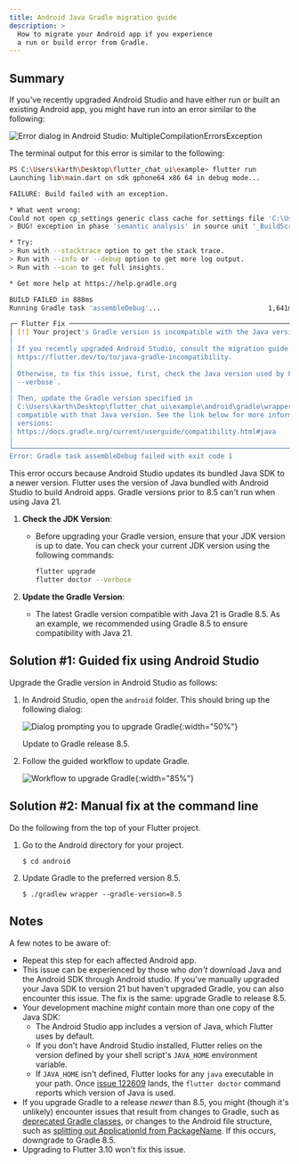 ```yaml
---
title: Android Java Gradle migration guide
description: >
  How to migrate your Android app if you experience
  a run or build error from Gradle.
---
```


## Summary

If you've recently upgraded Android Studio and have either
run or built an existing Android app,
you might have run into an error similar to the following:

![Error dialog in Android Studio: MultipleCompilationErrorsException](/assets/images/docs/releaseguide/android-studio-error.png)

The terminal output for this error is similar to the following:

```sh
PS C:\Users\karth\Desktop\flutter_chat_ui\example> flutter run
Launching lib\main.dart on sdk gphone64 x86 64 in debug mode...

FAILURE: Build failed with an exception.

* What went wrong:
Could not open cp_settings generic class cache for settings file 'C:\Users\karth\Desktop\flutter_chat_ui\example\android\settings.gradle' (C:\Users\karth\.gradle\caches\7.6.3\scripts\89h1b0pgkuoa5c28iqf1kcknq).
> BUG! exception in phase 'semantic analysis' in source unit '_BuildScript_' Unsupported class file major version 65

* Try:
> Run with --stacktrace option to get the stack trace.
> Run with --info or --debug option to get more log output.
> Run with --scan to get full insights.

* Get more help at https://help.gradle.org

BUILD FAILED in 888ms
Running Gradle task 'assembleDebug'...                           1,641ms

┌─ Flutter Fix ─────────────────────────────────────────────────────────────────────────────────────────────┐   
│ [!] Your project's Gradle version is incompatible with the Java version that Flutter is using for Gradle. │   
│                                                                                                           │   
│ If you recently upgraded Android Studio, consult the migration guide at                                   │   
│ https://flutter.dev/to/to/java-gradle-incompatibility.                                                    │   
│                                                                                                           │   
│ Otherwise, to fix this issue, first, check the Java version used by Flutter by running `flutter doctor    │   
│ --verbose`.                                                                                               │   
│                                                                                                           │   
│ Then, update the Gradle version specified in                                                              │   
│ C:\Users\karth\Desktop\flutter_chat_ui\example\android\gradle\wrapper\gradle-wrapper.properties to be     │   
│ compatible with that Java version. See the link below for more information on compatible Java/Gradle      │   
│ versions:                                                                                                 │   
│ https://docs.gradle.org/current/userguide/compatibility.html#java                                         │   
│                                                                                                           │   
└───────────────────────────────────────────────────────────────────────────────────────────────────────────┘   
Error: Gradle task assembleDebug failed with exit code 1
```

This error occurs because Android Studio
updates its bundled Java SDK to a newer version.
Flutter uses the version of Java bundled with
Android Studio to build Android apps.
Gradle versions prior to 8.5 can't run when using Java 21.

1. **Check the JDK Version**:
   - Before upgrading your Gradle version,
     ensure that your JDK version is up to date.
     You can check your current JDK version using the following commands:
     ```sh
     flutter upgrade
     flutter doctor --verbose
     ```

2. **Update the Gradle Version**:
   - The latest Gradle version compatible with Java 21 is Gradle 8.5.
      As an example, we recommended using Gradle 8.5 to ensure compatibility with Java 21.

## Solution #1: Guided fix using Android Studio

Upgrade the Gradle version in Android Studio as follows:

1. In Android Studio, open the `android` folder.
   This should bring up the following dialog: 

   ![Dialog prompting you to upgrade Gradle](/assets/images/docs/releaseguide/android-studio-upgrade-alert.png){:width="50%"}

   Update to Gradle release 8.5.

1. Follow the guided workflow to update Gradle.

   ![Workflow to upgrade Gradle](/assets/images/docs/releaseguide/android-studio-gradle-upgrade.png){:width="85%"}

## Solution #2: Manual fix at the command line

Do the following from the top of your Flutter project.

1. Go to the Android directory for your project.

   ```console
   $ cd android
   ```

1. Update Gradle to the preferred version 8.5.

   ```console
   $ ./gradlew wrapper --gradle-version=8.5
   ```

## Notes

A few notes to be aware of:

* Repeat this step for each affected Android app.
* This issue can be experienced by those who
  _don't_ download Java and the Android SDK through
  Android studio.
  If you've manually upgraded your Java SDK to
  version 21 but haven't upgraded Gradle, you can
  also encounter this issue. The fix is the same:
  upgrade Gradle to release 8.5.
* Your development machine _might_ contain more
  than one copy of the Java SDK:
  * The Android Studio app includes a version of Java,
    which Flutter uses by default.
  * If you don't have Android Studio installed,
    Flutter relies on the version defined by your
    shell script's `JAVA_HOME` environment variable.
  * If `JAVA_HOME` isn't defined, Flutter looks
    for any `java` executable in your path.
    Once [issue 122609][] lands, the `flutter doctor`
    command reports which version of Java is used.
* If you upgrade Gradle to a release _newer_ than 8.5,
  you might (though it's unlikely) encounter issues
  that result from changes to Gradle, such as
  [deprecated Gradle classes][], or changes to the
  Android file structure, such as
  [splitting out ApplicationId from PackageName][].
  If this occurs, downgrade to Gradle 8.5.
* Upgrading to Flutter 3.10 won't fix this issue.

[deprecated Gradle classes]: https://docs.gradle.org/8.5/javadoc/deprecated-list.html
[issue 122609]: {{site.repo.flutter}}/issues/122609
[splitting out ApplicationId from PackageName]: http://tools.android.com/tech-docs/new-build-system/applicationid-vs-packagename
